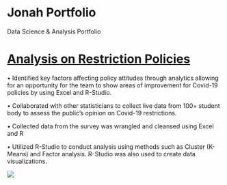 # Jonah Portfolio
Data Science &amp; Analysis Portfolio


# [Analysis on Restriction Policies](https://github.com/datamon1016/Jonah_Portfolio/blob/main/R_Analysis.pdf)
• Identified key factors affecting policy attitudes through analytics allowing for an opportunity for the team to show areas
of improvement for Covid-19 policies by using Excel and R-Studio.

 
• Collaborated with other statisticians to collect live data from 100+ student body to assess the public’s opinion on Covid-19 restrictions. 

• Collected data from the survey was wrangled and cleansed using Excel and R

• Utilized R-Studio to conduct analysis using methods such as Cluster (K-Means) and Factor analysis. R-Studio was also
used to create data visualizations.


![](https://github.com/datamon1016/Jonah_Portfolio/blob/main/Cluster2.PNG)
